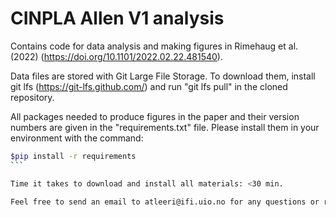 # CINPLA Allen V1 analysis

Contains code for data analysis and making figures in Rimehaug et al. (2022) (https://doi.org/10.1101/2022.02.22.481540).

Data files are stored with Git Large File Storage. To download them, install git lfs (https://git-lfs.github.com/) and run "git lfs pull" in the cloned repository.

All packages needed to produce figures in the paper and their version numbers are given in the "requirements.txt" file. Please install them in your environment with the command:

````bash
$pip install -r requirements
```

Time it takes to download and install all materials: <30 min.

Feel free to send an email to atleeri@ifi.uio.no for any questions or requests.
